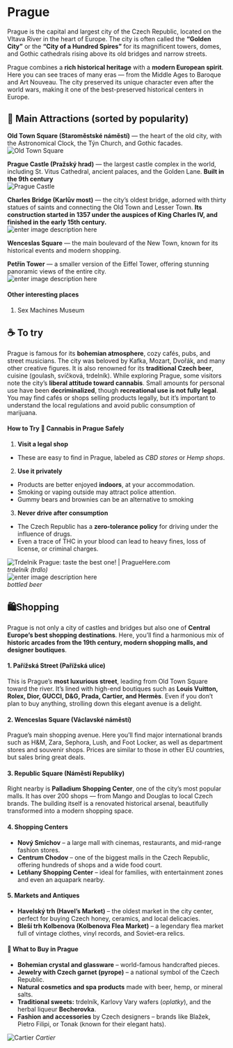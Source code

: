 # Prague
Prague is the capital and largest city of the Czech Republic, located on the Vltava River in the heart of Europe. The city is often called the **“Golden City”** or the **“City of a Hundred Spires”** for its magnificent towers, domes, and Gothic cathedrals rising above its old bridges and narrow streets.

Prague combines a **rich historical heritage** with a **modern European spirit**. Here you can see traces of many eras — from the Middle Ages to Baroque and Art Nouveau. The city preserved its unique character even after the world wars, making it one of the best-preserved historical centers in Europe.

## 🏰 Main Attractions (sorted by popularity)

**Old Town Square (Staroměstské náměstí)** — the heart of the old city, with the Astronomical Clock, the Týn Church, and Gothic facades.    
![Old Town Square](https://www.vyletnik.cz/wp-content/uploads/2021/02/staromestske-namesti-5c4.jpg)

**Prague Castle (Pražský hrad)** — the largest castle complex in the world, including St. Vitus Cathedral, ancient palaces, and the Golden Lane. **Built in the 9th century**  
![Prague Castle](https://cdn.kudyznudy.cz/files/a4/a4e6020d-d115-4a73-8b5b-3f2a22c19236.jpg?v=20220322180823)

**Charles Bridge (Karlův most)** — the city’s oldest bridge, adorned with thirty statues of saints and connecting the Old Town and Lesser Town. **Its construction started in 1357 under the auspices of King Charles IV, and finished in the early 15th century.**  
![enter image description here](https://cdn.kudyznudy.cz/files/5e/5e2bd657-5608-43fa-824c-ae9f487d627a.jpg?v=20210609072142)

**Wenceslas Square** — the main boulevard of the New Town, known for its historical events and modern shopping.

**Petřín Tower** — a smaller version of the Eiffel Tower, offering stunning panoramic views of the entire city.    
![enter image description here](https://dynamic-media-cdn.tripadvisor.com/media/photo-o/04/ca/32/64/caption.jpg?w=1000&h=-1&s=1)

#### Other interesting places
1) Sex Machines Museum

## ☕ To try

Prague is famous for its **bohemian atmosphere**, cozy cafés, pubs, and street musicians. The city was beloved by Kafka, Mozart, Dvořák, and many other creative figures. It is also renowned for its **traditional Czech beer**, cuisine (goulash, svíčková, trdelník). While exploring Prague, some visitors note the city’s **liberal attitude toward cannabis**. Small amounts for personal use have been **decriminalized**, though **recreational use is not fully legal**. You may find cafés or shops selling products legally, but it’s important to understand the local regulations and avoid public consumption of marijuana.
#### How to Try 🌿 Cannabis in Prague Safely

1.  **Visit a legal shop**
- These are easy to find in Prague, labeled as _CBD stores_ or _Hemp shops_. 
2.  **Use it privately**
- Products are better enjoyed **indoors**, at your accommodation.
- Smoking or vaping outside may attract police attention.
- Gummy bears and brownies can be an alternative to smoking
3.  **Never drive after consumption**
- The Czech Republic has a **zero-tolerance policy** for driving under the influence of drugs.
- Even a trace of THC in your blood can lead to heavy fines, loss of license, or criminal charges.

![Trdelnik Prague: taste the best one! | PragueHere.com](https://www.praguehere.com/photo/312/crd2myfmaz6cjjkmkqcq.jpg)  
*trdelník (trdlo)*  
![enter image description here](https://prague.org/wp-content/uploads/2023/10/Czech-Beer-1-1024x683.jpg)  
*bottled beer*

## 🛍️Shopping
Prague is not only a city of castles and bridges but also one of **Central Europe’s best shopping destinations**. Here, you’ll find a harmonious mix of **historic arcades from the 19th century, modern shopping malls, and designer boutiques**.

#### **1. Pařížská Street (Pařížská ulice)**

This is Prague’s **most luxurious street**, leading from Old Town Square toward the river. It’s lined with high-end boutiques such as **Louis Vuitton, Rolex, Dior, GUCCI, D&G, Prada, Cartier, and Hermès**. Even if you don’t plan to buy anything, strolling down this elegant avenue is a delight.

#### **2. Wenceslas Square (Václavské náměstí)**

Prague’s main shopping avenue. Here you’ll find major international brands such as H&M, Zara, Sephora, Lush, and Foot Locker, as well as department stores and souvenir shops. Prices are similar to those in other EU countries, but sales bring great deals.

#### **3. Republic Square (Náměstí Republiky)**

Right nearby is **Palladium Shopping Center**, one of the city’s most popular malls. It has over 200 shops — from Mango and Douglas to local Czech brands. The building itself is a renovated historical arsenal, beautifully transformed into a modern shopping space.

#### **4. Shopping Centers**

-   **Nový Smíchov** – a large mall with cinemas, restaurants, and mid-range fashion stores.
-   **Centrum Chodov** – one of the biggest malls in the Czech Republic, offering hundreds of shops and a wide food court.
-   **Letňany Shopping Center** – ideal for families, with entertainment zones and even an aquapark nearby.


#### **5. Markets and Antiques**

-   **Havelský trh (Havel’s Market)** – the oldest market in the city center, perfect for buying Czech honey, ceramics, and local delicacies.
-   **Bleší trh Kolbenova (Kolbenova Flea Market)** – a legendary flea market full of vintage clothes, vinyl records, and Soviet-era relics.


#### 🎁 What to Buy in Prague
-   **Bohemian crystal and glassware** – world-famous handcrafted pieces.
-   **Jewelry with Czech garnet (pyrope)** – a national symbol of the Czech Republic.
-   **Natural cosmetics and spa products** made with beer, hemp, or mineral salts.
-   **Traditional sweets:** trdelník, Karlovy Vary wafers (_oplatky_), and the herbal liqueur **Becherovka**.
-   **Fashion and accessories** by Czech designers – brands like Blažek, Pietro Filipi, or Tonak (known for their elegant hats).


![Cartier](https://mygemma.com/cdn/shop/articles/Gold_Cartier_bracelets.png?v=1724230375)
*Cartier*
